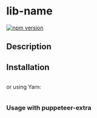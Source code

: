 # lib-name

[![npm version](https://badge.fury.io/js/lib-name.svg)](https://badge.fury.io/js/lib-name)

## Description


## Installation

```bash

```

or using Yarn:

```bash

```




### Usage with puppeteer-extra

```js


```


